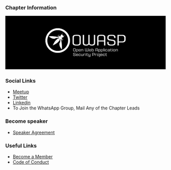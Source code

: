 ### Chapter Information

![OWASP www-chapter-owasp-itanagar](assets/images/Banner.jpg "OWASP Itanagar Chapter")

### Social Links

- [Meetup]()
- [Twitter](https://twitter.com/owaspitanagar)
- [Linkedin](https://www.linkedin.com/company/owasp-itanagar)
- To Join the WhatsApp Group, Mail Any of the Chapter Leads

### Become speaker

- [Speaker Agreement](https://owasp.org/www-policy/)

### Useful Links

- [Become a Member](https://www.owasp.org/index.php/Membership)
- [Code of Conduct](https://www.owasp.org/index.php/Governance/Conference_Policies)
